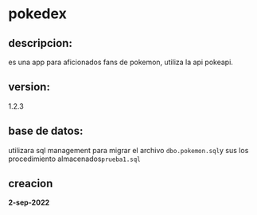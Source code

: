 # pokedex



## descripcion:

es una app para aficionados fans  de pokemon, utiliza la api pokeapi.


## version:
1.2.3
## base de datos:
utilizara sql management para migrar el archivo
`dbo.pokemon.sql`y sus los procedimiento almacenados`prueba1.sql`

## creacion

**2-sep-2022**
